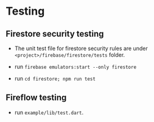 # Testing


## Firestore security testing

- The unit test file for firestore security rules are under `<project>/firebase/firestore/tests` folder.

- run `firebase emulators:start --only firestore`
- run `cd firestore; npm run test`



## Fireflow testing

- run `example/lib/test.dart`.

